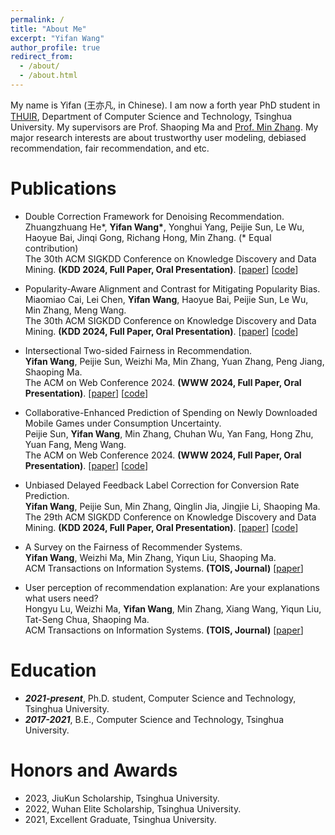 ```yaml
---
permalink: /
title: "About Me"
excerpt: "Yifan Wang"
author_profile: true
redirect_from: 
  - /about/
  - /about.html
---
```


My name is Yifan (王亦凡, in Chinese). I am now a forth year PhD student in [THUIR](http://www.thuir.cn/), Department of Computer Science and Technology, Tsinghua University. My supervisors are Prof. Shaoping Ma and [Prof. Min Zhang](http://www.thuir.cn/group/~mzhang/). My major research interests are about trustworthy user modeling, debiased recommendation, fair recommendation, and etc.

Publications
======

* Double Correction Framework for Denoising Recommendation. \
Zhuangzhuang He\*, **Yifan Wang\***, Yonghui Yang, Peijie Sun, Le Wu, Haoyue Bai, Jinqi Gong, Richang Hong, Min Zhang. (\* Equal contribution) \
The 30th ACM SIGKDD Conference on Knowledge Discovery and Data Mining. **(KDD 2024, Full Paper, Oral Presentation)**. [[paper](https://arxiv.org/pdf/2405.11272)] [[code](https://github.com/bruno686/DCF)]

* Popularity-Aware Alignment and Contrast for Mitigating Popularity Bias. \
Miaomiao Cai, Lei Chen, **Yifan Wang**, Haoyue Bai, Peijie Sun, Le Wu, Min Zhang, Meng Wang. \
The 30th ACM SIGKDD Conference on Knowledge Discovery and Data Mining. **(KDD 2024, Full Paper, Oral Presentation)**. [[paper](https://arxiv.org/pdf/2405.20718)] [[code](https://github.com/miaomiao-cai2/KDD2024-PAAC)]

* Intersectional Two-sided Fairness in Recommendation. \
**Yifan Wang**, Peijie Sun, Weizhi Ma, Min Zhang, Yuan Zhang, Peng Jiang, Shaoping Ma. \
The ACM on Web Conference 2024. **(WWW 2024, Full Paper, Oral Presentation)**. [[paper](https://arxiv.org/pdf/2402.02816)] [[code](https://github.com/yfwang2021/ITFR)]

* Collaborative-Enhanced Prediction of Spending on Newly Downloaded Mobile Games under Consumption Uncertainty. \
Peijie Sun, **Yifan Wang**, Min Zhang, Chuhan Wu, Yan Fang, Hong Zhu, Yuan Fang, Meng Wang. \
The ACM on Web Conference 2024. **(WWW 2024, Full Paper, Oral Presentation)**. [[paper](https://arxiv.org/pdf/2404.08301)] [[code](https://doi.org/10.5281/zenodo.10775846)]

* Unbiased Delayed Feedback Label Correction for Conversion Rate Prediction. \
**Yifan Wang**, Peijie Sun, Min Zhang, Qinglin Jia, Jingjie Li, Shaoping Ma. \
The 29th ACM SIGKDD Conference on Knowledge Discovery and Data Mining. **(KDD 2024, Full Paper, Oral Presentation)**. [[paper](https://arxiv.org/pdf/2307.12756)] [[code](https://github.com/yfwang2021/ULC)]

* A Survey on the Fairness of Recommender Systems. \
**Yifan Wang**, Weizhi Ma, Min Zhang, Yiqun Liu, Shaoping Ma. \
ACM Transactions on Information Systems. **(TOIS, Journal)** [[paper](https://arxiv.org/pdf/2206.03761)]

* User perception of recommendation explanation: Are your explanations what users need? \
Hongyu Lu, Weizhi Ma, **Yifan Wang**, Min Zhang, Xiang Wang, Yiqun Liu, Tat-Seng Chua, Shaoping Ma. \
ACM Transactions on Information Systems. **(TOIS, Journal)** [[paper](https://dl.acm.org/doi/pdf/10.1145/3565480)]


Education
======
* ***2021-present***, Ph.D. student, Computer Science and Technology, Tsinghua University.
* ***2017-2021***, B.E., Computer Science and Technology, Tsinghua University.

Honors and Awards
======
* 2023, JiuKun Scholarship, Tsinghua University.
* 2022, Wuhan Elite Scholarship, Tsinghua University.
* 2021, Excellent Graduate, Tsinghua University.
